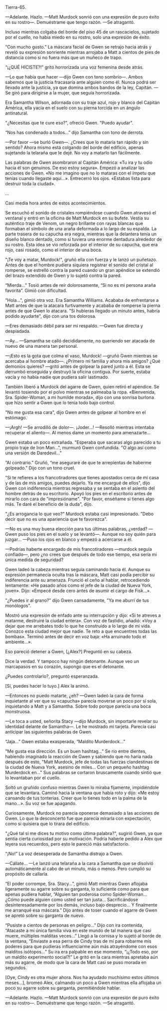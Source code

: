 
Tierra-65.

—Adelante. Hazlo. —Matt Murdock sonrió con una expresión de puro éxito en su rostro—. Demuéstrame que tengo razón. —Se atragantó.

Incluso mientras colgaba del borde del piso 45 de un rascacielos, sujetado por el cuello, no había miedo en su rostro, solo una expresión de éxito.

“Con mucho gusto.” La máscara facial de Gwen se retrajo hacia atrás y reveló su expresión sonriente mientras arrojaba a Matt a cientos de pies de distancia como si no fuera más que un muñeco de trapo.

“¡¿QUÉ HICISTE?!” gritó horrorizada una voz femenina desde atrás.

—Lo que había que hacer —dijo Gwen con tono sombrío—. Ambos sabemos que la justicia fracasaría ante alguien como él. Nunca podrá ser llevado ante la justicia, ya que domina ambos bandos de la ley, Capitán. —Se giró para dirigirse a la mujer, que seguía horrorizada.

Era Samantha Wilson, adornada con su traje azul, rojo y blanco del Capitán América, ella yacía en el suelo con su pierna torcida en un ángulo antinatural.

"¿Necesitas que te cure eso?", ofreció Gwen. "Puedo ayudar".

“Nos has condenado a todos…” dijo Samantha con tono de derrota.

—Por favor —se burló Gwen—. ¿Crees que lo mataría tan rápido y sin sentido? Ahora mismo está colgando del borde del edificio, apenas sujetando la telaraña que le dejé. No voy a matarlo tan fácilmente.

Las palabras de Gwen asombraron al Capitán América: «Tu ira y tu odio hacia él son genuinos. De eso estoy segura». Empezó a analizar las acciones de Gwen. «No me imagino que no lo mataras con el ímpetu que tenías cuando llegaste aquí…». Entrecerró los ojos. «Estabas lista para destruir toda la ciudad».

…

Casi media hora antes de estos acontecimientos.

Se escuchó el sonido de cristales rompiéndose cuando Gwen atravesó el ventanal y entró en la oficina de Matt Murdock en su bufete. Vestía su auténtico traje de Venom, un negro brillante con rayas blancas que formaban el símbolo de una araña deformada a lo largo de su espalda. La parte trasera de su capucha era negra, mientras que la delantera tenía un diseño blanco dentado, como si tuviera una enorme dentadura alrededor de su rostro. Esta idea se vio reforzada por el interior de su capucha, que era rojo, casi rosado, como el interior de una boca.

"¡Te voy a matar, Murdock!", gruñó ella con fuerza y ​​le lanzó un puñetazo. Antes de que el hombre pudiera siquiera registrar el sonido del cristal al romperse, se estrelló contra la pared cuando un gran apéndice se extendió del brazo extendido de Gwen y lo sujetó contra la pared.

“Mierda…” Tosió antes de reír dolorosamente, “Si no es mi persona araña favorita”. Gimió con dificultad.

"Hola...", gimió otra voz. Era Samantha Williams. Acababa de enfrentarse a Matt antes de que la atacara furtivamente y acababa de romperse la pierna antes de que Gwen lo atacara. "Si hubieras llegado un minuto antes, habría podido ayudarte", dijo con una tos dolorosa.

—Eres demasiado débil para ser mi respaldo. —Gwen fue directa y despiadada.

—Ay… —Samantha se calló decididamente, no queriendo ser atacada de nuevo de una manera tan personal.

—¡Esto es la gota que colma el vaso, Murdock! —gruñó Gwen mientras se acercaba al hombre atado—. ¿Primero mi familia y ahora mis amigos? ¿Qué demonios quieres? —gritó antes de golpear la pared junto a él. Esta se derrumbó enseguida y destruyó la oficina contigua. Por suerte, estaba vacía y no había nadie que pudiera salir lastimado.

También liberó a Murdock del agarre de Gwen, quien retiró el apéndice. Se levantó tosiendo por el polvo mientras se palmeaba la ropa. «Bienvenida, Sra. Spider-Woman, a mi humilde morada», dijo con una sonrisa burlona que hizo sentir a Gwen que lo tenía todo bajo control.

"No me gusta esa cara", dijo Gwen antes de golpear al hombre en el estómago.

—¡Argh! —Se arrodilló de dolor—. ¡Joder...! —Resolló mientras intentaba recuperar el aliento—. Al menos dame un momento para amenazarte...

Gwen estaba un poco extrañada. "Esperaba que sacaras algo parecido a tu propio traje de Iron Man...", murmuró Gwen confundida. "O algo así como una versión de Daredevil..."

“Al contrario.” Gruñó, “me aseguraré de que te arrepientas de haberme golpeado.” Dijo con un tono cruel.

"Si te refieres a los francotiradores que tienes apostados cerca de mi casa y de las de mis amigos, puedes dejarlo. Ya me encargué de ellos", dijo Gwen con indiferencia mientras regresaba y se sentaba en el asiento del hombre detrás de su escritorio. Apoyó los pies en el escritorio antes de mirarlo con cara de "impresióname". "Por favor, enséñame si tienes algo más. Te daré el beneficio de la duda", dijo.

"¿Es arrogancia lo que veo?" Murdock estaba casi impresionado. "Debo decir que no es una apariencia que te favorezca".

—No es una muy buena elección para tus últimas palabras, ¿verdad? —Gwen puso los pies en el suelo y se levantó—. Aunque no soy quién para juzgar... —Puso los ojos en blanco y empezó a acercarse a él.

—Podrías haberte encargado de mis francotiradores —murdock seguía confiado—, pero ¿no crees que después de todo ese tiempo, esa sería mi única medida de seguridad?

Gwen ladeó la cabeza mientras seguía caminando hacia él. Aunque su expresión permanecía oculta tras la máscara, Matt casi podía percibir su indiferencia ante su amenaza. Frunció el ceño al hablar, retrocediendo lentamente: «He pasado años como el jefe de la ciudad de Nueva York, joven». Dijo: «Empecé desde cero antes de asumir el cargo de Fisk...».

"¿Puedes ir al grano?" dijo Gwen cansadamente, "Ya me aburrí de tus monólogos".

Mostró una expresión de enfado ante su interrupción y dijo: «Si te atreves a matarme, destruiré la ciudad entera». Con voz de fastidio, añadió: «Voy a dejar que me arrebates todo lo que he construido a lo largo de mi vida. Conozco esta ciudad mejor que nadie. Te reto a que encuentres todas las bombas». Terminó antes de decir en voz baja: «Ha arruinado todo el ambiente...».

Eso pareció detener a Gwen, [¿Alex?] Preguntó en su cabeza.

Dice la verdad. Y tampoco hay ningún detonante. Aunque veo un marcapasos en su corazón, supongo que es el detonante.

¿Puedes controlarlo?, preguntó esperanzada.

[Sí, puedes hacer lo tuyo.] Alex la animó.

—Entonces no puedo matarte, ¿eh? —Gwen ladeó la cara de forma inquietante al ver que su «capucha» parecía moverse un poco por sí sola, inquietando a Matt y a Samantha. Sobre todo porque parecía una boca monstruosa.

—Le toca a usted, señorita Stacy —dijo Murdock, sin importarle revelar su identidad delante de Samantha—. Le he mostrado mi tarjeta. Parecía casi anticipar las siguientes palabras de Gwen.

“Jaja…” Gwen estaba exasperada, “Maldito Murderdock…”

"Me gusta esa dirección. Es un buen hashtag..." Se rio entre dientes, habiendo imaginado la reacción de Gwen y sabiendo que no haría nada después de esto, "Matt Murdock, jefe de todas las fuerzas clandestinas de la ciudad de Nueva York, asesino de miles... Con un pequeño hashtag Murderdock en..." Sus palabras se cortaron bruscamente cuando sintió que lo levantaban por el cuello.

Soltó un gruñido confuso mientras Gwen lo miraba fijamente, impidiéndole que se levantara. Caminó hacia la ventana que había roto y dijo: «Me estoy cansando de tus tonterías. Creer que lo tienes todo en la palma de la mano...». Su voz se fue apagando.

Curiosamente, Murdock no parecía oponerse demasiado a las acciones de Gwen. Lo que la desconcertó fue que parecía mirarla con expectación, como si quisiera que lo tirara del edificio.

"¿Qué tal si me dices tu motivo como última palabra?", sugirió Gwen, ya que sentía cierta curiosidad por su motivación. Podría haberle pedido a Alex que leyera sus recuerdos, pero esto le pareció más satisfactorio.

“¡No!” La voz desesperada de Samantha distrajo a Gwen.

—Cállate... —Le lanzó una telaraña a la cara a Samantha que se disolvió automáticamente al cabo de un minuto, más o menos. Pero cumplió su propósito de callarla.

“El poder corrompe, Sra. Stacy…”, gimió Matt mientras Gwen aflojaba ligeramente su agarre sobre su garganta, lo suficiente como para que apenas pudiera hablar, “Alguien tan poderosa como Spider-Woman… ¿Cómo puede alguien como usted ser tan justa… Sacrificándose desinteresadamente por los demás, incluso bajo desprecio… Y finalmente me arranqué esa máscara.” Dijo antes de toser cuando el agarre de Gwen se apretó sobre su garganta de nuevo.

“Pusiste a cientos de personas en peligro…” Dijo con ira contenida, “Atacaste a mi única familia viva en este mundo de tal manera que casi muere, múltiples malditas veces…” Llegó a la cornisa y lo sujetó al borde de la ventana, “Enviaste a esa perra de Cindy tras de mí para robarme mis poderes para que pudieras influenciarme aún más atrayéndome con esos malditos isótopos…” Su ira era palpable en ese momento, “¡¿Todo eso, por un maldito experimento social?!” Le gritó en la cara mientras apretaba aún más su agarre, de modo que la cara de Matt casi se puso morada en segundos.

[Oye, Cindy es otra mujer ahora. Nos ha ayudado muchísimo estos últimos meses…], bromeó Alex, calmando un poco a Gwen mientras ella aflojaba un poco su agarre sobre su garganta, permitiéndole hablar.

—Adelante. Hazlo. —Matt Murdock sonrió con una expresión de puro éxito en su rostro—. Demuéstrame que tengo razón. —Se atragantó.
